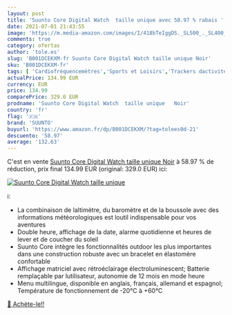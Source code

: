 ```yaml
---
layout: post
title: 'Suunto Core Digital Watch  taille unique avec 58.97 % rabais '
date: 2021-07-01 21:43:55
image: 'https://m.media-amazon.com/images/I/418bTeIggDS._SL500_._SL400_.jpg'
comments: true
category: ofertas
author: 'tole.es'
slug: 'B001DCEKXM-fr Suunto Core Digital Watch taille unique Noir'
sku: 'B001DCEKXM-fr'
tags: [ 'Cardiofréquencemètres','Sports et Loisirs','Trackers dactivité','suunto','Électronique sportive', ]
actualPrice: 134.99 EUR
currency: EUR
price: 134.99
comparePrice: 329.0 EUR
prodname: 'Suunto Core Digital Watch  taille unique   Noir'
country: 'fr'
flag: '🇫🇷'
brand: 'SUUNTO'
buyurl: 'https://www.amazon.fr/dp/B001DCEKXM/?tag=tolees0d-21'
descuento: '58.97'
average: '132.63'
---
```


C'est en vente [Suunto Core Digital Watch  taille unique   Noir](https://www.amazon.fr/dp/B001DCEKXM/?tag=tolees0d-21)  à  58.97 % de réduction, prix final  134.99 EUR (original: 329.0 EUR) ici:

[![Suunto Core Digital Watch  taille unique](https://m.media-amazon.com/images/I/418bTeIggDS._SL500_._SL400_.jpg)](https://www.amazon.fr/dp/B001DCEKXM/?tag=tolees0d-21)

ℹ️:

- La combinaison de laltimètre, du baromètre et de la boussole avec des informations météorologiques est loutil indispensable pour vos aventures
- Double heure, affichage de la date, alarme quotidienne et heures de lever et de coucher du soleil
- Suunto Core intègre les fonctionnalités outdoor les plus importantes dans une construction robuste avec un bracelet en élastomère confortable
- Affichage matriciel avec rétroéclairage électroluminescent; Batterie remplaçable par lutilisateur, autonomie de 12 mois en mode heure
- Menu multilingue, disponible en anglais, français, allemand et espagnol; Température de fonctionnement de -20°C à +60°C

[🛒 Achète-le!!](https://www.amazon.fr/dp/B001DCEKXM/?tag=tolees0d-21)

